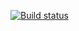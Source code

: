 [![Build status](https://ci.appveyor.com/api/projects/status/uy9nvyu80n5g96oo?svg=true)](https://ci.appveyor.com/project/Margarita123rus/testingwebinterface)